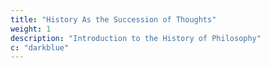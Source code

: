 ```yaml
---
title: "History As the Succession of Thoughts"
weight: 1
description: "Introduction to the History of Philosophy"
c: "darkblue"
---
```


